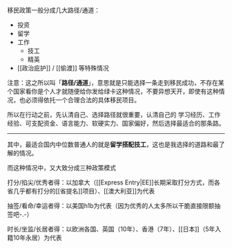 移民政策一般分成几大路径/通道：

- 投资
- 留学
- 工作
	- 技工
	- 精英
- [[政治庇护]] / [[偷渡]] 等特殊情况

注意：这之所以叫「**路径/通道**」，意思就是只能选择一条走到移民成功，不存在某个国家看你是个人才就随便给你发给绿卡这种情况，不要异想天开，即使有这种情况，也必须得依托一个合理合法的具体移民项目。

所以在行动之前，先认清自己、选择路径就很重要，认清自己的 学习经历、工作经验、可支配资金、语言能力、软硬实力、国家偏好，然后选择最适合的那条路。

---

其中，最适合国内中位数普通人的就是**留学搭配技工**，这也是我选择的道路和最了解的情况。

而这种情况中，又大致分成三种政策模式

<!--- Q1：为什么技工还要搭配留学？我不能直接去打工移民吗？-->
<!--A：据我所知，新加坡、日本等国家，直接找工移民是可能的，而且是很可行的。但是在西方国家基本不可能，除非你本人掌握特别硬的技术/科技，能够胜任在劳动力市场上长期供不应求的职业，直接跨洋投简历就有雇主愿意雇你+提供担保。-->

<!--这是背后的基本逻辑，落实到具体表现上，西方国家一般不可能直接给中国人发开放工签-->

<!--对中国人来说，留学可以分成两种——镀金留学和跑路留学，思路完全不一样。-->

打分/掐尖/优秀者得：以加拿大（[[Express Entry|EE]]长期采取打分方式，而各省几乎都有打分的[[省提名]]项目）、[[澳大利亚]]为代表

抽签/看命/幸运者得：以美国h1b为代表（因为优秀的人太多所以干脆直接限额抽签吧-.-）

时长/坐监/长居者得：以欧洲各国、英国（10年）、香港（7年）、[[日本]]（5年入籍10年永居）为代表